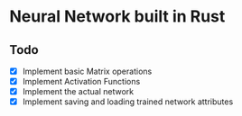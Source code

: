 # Neural Network built in Rust

## Todo
- [x] Implement basic Matrix operations
- [x] Implement Activation Functions
- [x] Implement the actual network
- [x] Implement saving and loading trained network attributes 
